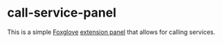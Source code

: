 # call-service-panel

This is a simple [Foxglove](http://foxglove.dev/) [extension panel](https://docs.foxglove.dev/docs/visualization/extensions/api/panel) that allows for calling services.
